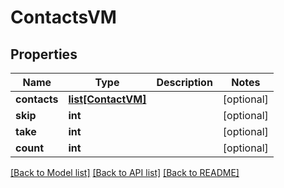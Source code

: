 # ContactsVM


## Properties
Name | Type | Description | Notes
------------ | ------------- | ------------- | -------------
**contacts** | [**list[ContactVM]**](ContactVM.md) |  | [optional] 
**skip** | **int** |  | [optional] 
**take** | **int** |  | [optional] 
**count** | **int** |  | [optional] 

[[Back to Model list]](../README.md#documentation-for-models) [[Back to API list]](../README.md#documentation-for-api-endpoints) [[Back to README]](../README.md)


